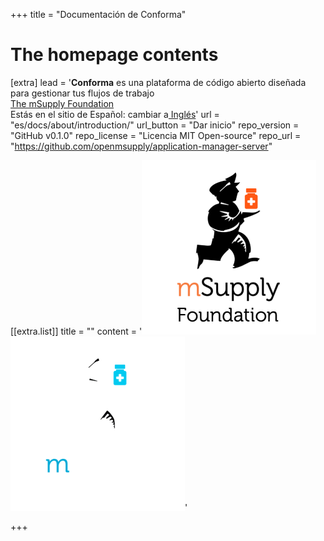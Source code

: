 +++
title = "Documentación de Conforma"


# The homepage contents 
[extra]
lead = '<b>Conforma</b> es una plataforma de código abierto diseñada para gestionar tus flujos de trabajo <br><a href="https://msupply.foundation/">The mSupply Foundation </a></br> <span class="not-a-link">Estás en el sitio de Español: cambiar a</span><a href="/"> Inglés</a>'
url = "es/docs/about/introduction/"
url_button = "Dar inicio"
repo_version = "GitHub v0.1.0"
repo_license = "Licencia MIT Open-source" 
repo_url = "https://github.com/openmsupply/application-manager-server"


[[extra.list]]
title = ""
content = '<img src="msupply-foundation-logo square.png" class="light_msupply"><img src="msupply-foundation-logo square-dark.png" class="dark_msupply">'

+++
